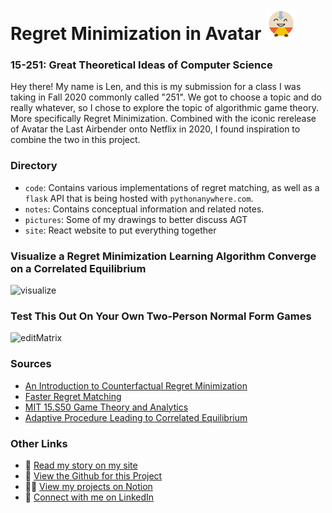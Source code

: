 <h1> Regret Minimization in Avatar
  <img src="./site/src/pictures/aang.png" alt="visualize" height="50"/>
</h1>

### 15-251: Great Theoretical Ideas of Computer Science

Hey there! My name is Len, and this is my submission for a class I was taking
in Fall 2020 commonly called "251". We got to choose a topic and do really whatever,
so I chose to explore the topic of algorithmic game theory. More specifically
Regret Minimization. Combined with the iconic rerelease of Avatar the Last Airbender onto
Netflix in 2020, I found inspiration to combine the two in this project.

### Directory

- `code`: Contains various implementations of regret matching, as well as a `flask` API that is being hosted with `pythonanywhere.com`.
- `notes`: Contains conceptual information and related notes.
- `pictures`: Some of my drawings to better discuss AGT
- `site`: React website to put everything together

### Visualize a Regret Minimization Learning Algorithm Converge on a Correlated Equilibrium

<img src="./pictures/visualize.gif" alt="visualize" height="350"/>

### Test This Out On Your Own Two-Person Normal Form Games

<img src="./pictures/editMatrix.gif" alt="editMatrix" height="350"/>

### Sources

- [An Introduction to Counterfactual Regret Minimization](http://modelai.gettysburg.edu/2013/cfr/cfr.pdf)
- [Faster Regret Matching](https://arxiv.org/abs/2001.05318)
- [MIT 15.S50 Game Theory and Analytics](https://ocw.mit.edu/courses/sloan-school-of-management/15-s50-poker-theory-and-analytics-january-iap-2015/lecture-notes/MIT15_S50IAP15_L7_GameTheor.pdf)
- [Adaptive Procedure Leading to Correlated Equilibrium](http://www.dklevine.com/archive/refs4572.pdf)

### Other Links

- 👻 [Read my story on my site](https://lenghuang.github.io/)
- 👾 [View the Github for this Project](https://github.com/lenghuang/ATLA-AGT)
- 👨‍💻 [View my projects on Notion](https://www.notion.so/812fbd0d64b448d2a0742703a7434deb/)
- 👔 [Connect with me on LinkedIn](https://linkedin.com/in/len-huang/)
